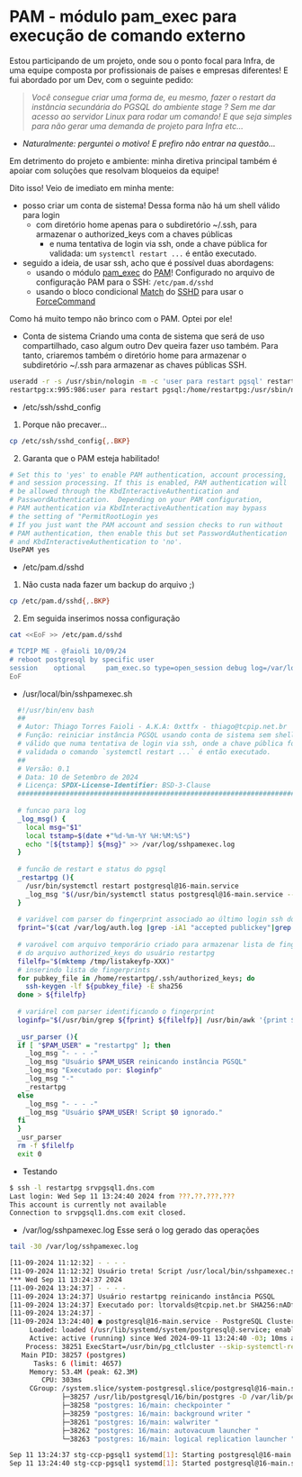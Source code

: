 # PAM - módulo pam_exec para execução de comando externo

Estou participando de um projeto, onde sou o ponto focal para Infra, de uma equipe composta por profissionais de países e empresas diferentes! E fui abordado por um Dev, com o seguinte pedido:

> *Você consegue criar uma forma de, eu mesmo, fazer o restart da instância secundária do PGSQL do ambiente stage ? Sem me dar acesso ao servidor Linux para rodar um comando! E que seja simples para não gerar uma demanda de projeto para Infra etc...*

- *Naturalmente: perguntei o motivo! E prefiro não entrar na questão...*

Em detrimento do projeto e ambiente: minha diretiva principal também é apoiar com soluções que resolvam bloqueios da equipe!

Dito isso! Veio de imediato em minha mente:

- posso criar um conta de sistema! Dessa forma não há um shell válido para login
  - com diretório home apenas para o subdiretório \~/.ssh, para armazenar o authorized_keys com a chaves públicas
    - e numa tentativa de login via ssh, onde a chave pública for validada: um `systemctl restart ...` é então executado.
- seguido a ideia, de usar ssh, acho que é possível duas abordagens:
  - usando o módulo [pam_exec](https://man7.org/linux/man-pages/man8/pam_exec.8.html) do [PAM](https://man7.org/linux/man-pages/man8/PAM.8.html)! Configurado no arquivo de configuração PAM para o SSH: `/etc/pam.d/sshd`
  - usando o bloco condicional [Match](https://man7.org/linux/man-pages/man5/sshd_config.5.html#DESCRIPTION) do [SSHD](https://man7.org/linux/man-pages/man8/sshd.8.html) para usar o [ForceCommand](https://man7.org/linux/man-pages/man5/sshd_config.5.html)

Como há muito tempo não brinco com o PAM. Optei por ele!

- Conta de sistema
  Criando uma conta de sistema que será de uso compartilhado, caso algum outro Dev queira fazer uso também. Para tanto, criaremos também o diretório home para armazenar o subdiretório \~/.ssh para armazenar as chaves públicas SSH.

``` bash
useradd -r -s /usr/sbin/nologin -m -c 'user para restart pgsql' restartpg && getent passwd restartpg 
restartpg:x:995:986:user para restart pgsql:/home/restartpg:/usr/sbin/nologin
```

- /etc/ssh/sshd_config

1.  Porque não precaver...

``` bash
cp /etc/ssh/sshd_config{,.BKP}
```

2.  Garanta que o PAM esteja habilitado!  

``` bash
# Set this to 'yes' to enable PAM authentication, account processing,
# and session processing. If this is enabled, PAM authentication will
# be allowed through the KbdInteractiveAuthentication and
# PasswordAuthentication.  Depending on your PAM configuration,
# PAM authentication via KbdInteractiveAuthentication may bypass
# the setting of "PermitRootLogin yes
# If you just want the PAM account and session checks to run without
# PAM authentication, then enable this but set PasswordAuthentication
# and KbdInteractiveAuthentication to 'no'.
UsePAM yes
```

- /etc/pam.d/sshd

1.  Não custa nada fazer um backup do arquivo ;)

``` bash
cp /etc/pam.d/sshd{,.BKP}
```

2.  Em seguida inserimos nossa configuração

``` bash
cat <<EoF >> /etc/pam.d/sshd 

# TCPIP ME - @faioli 10/09/24
# reboot postgresql by specific user
session    optional     pam_exec.so type=open_session debug log=/var/log/sshpamexec.sh.log seteuid /usr/local/bin/sshpamexec.sh
EoF
```

- /usr/local/bin/sshpamexec.sh

``` bash
  #!/usr/bin/env bash
  ##
  # Autor: Thiago Torres Faioli - A.K.A: 0xttfx - thiago@tcpip.net.br
  # Função: reiniciar instância PGSQL usando conta de sistema sem shell
  # válido que numa tentativa de login via ssh, onde a chave pública for
  # validada o comando `systemctl restart ...` é então executado.
  ##
  # Versão: 0.1
  # Data: 10 de Setembro de 2024
  # Licença: SPDX-License-Identifier: BSD-3-Clause
  #####################################################################
  
  # funcao para log
  _log_msg() {
    local msg="$1"
    local tstamp=$(date +"%d-%m-%Y %H:%M:%S")
    echo "[${tstamp}] ${msg}" >> /var/log/sshpamexec.log
  }
  
  # funcão de restart e status do pgsql
  _restartpg (){
    /usr/bin/systemctl restart postgresql@16-main.service
    _log_msg "$(/usr/bin/systemctl status postgresql@16-main.service --no-pager)"
  }
  
  # variável com parser do fingerprint associado ao último login ssh do usuário restartpg 
  fprint="$(cat /var/log/auth.log |grep -iA1 "accepted publickey"|grep -B1 restartpg |grep -oE SHA.*$|/usr/bin/tail -n1)"
  
  # varoável com arquivo temporário criado para armazenar lista de fingerprit
  # do arquivo authorized_keys do usuário restartpg 
  filelfp="$(mktemp /tmp/listakeyfp-XXX)"
  # inserindo lista de fingerprints 
  for pubkey_file in /home/restartpg/.ssh/authorized_keys; do
    ssh-keygen -lf ${pubkey_file} -E sha256
  done > ${filelfp} 
  
  # variárel com parser identificando o fingerprint
  loginfp="$(/usr/bin/grep ${fprint} ${filelfp}| /usr/bin/awk '{print $3,$2}')"
  
  _usr_parser (){
  if [ "$PAM_USER" = "restartpg" ]; then
    _log_msg "- - - -"
    _log_msg "Usuário $PAM_USER reinicando instância PGSQL"
    _log_msg "Executado por: $loginfp" 
    _log_msg "-"
    _restartpg
  else 
    _log_msg "- - - -"
    _log_msg "Usuário $PAM_USER! Script $0 ignorado."
  fi
  } 
  _usr_parser
  rm -f $filelfp
  exit 0
```

- Testando

``` bash
$ ssh -l restartpg srvpgsql1.dns.com
Last login: Wed Sep 11 13:24:40 2024 from ???.??.???.???
This account is currently not available
Connection to srvpgsql1.dns.com exit closed.
```

- /var/log/sshpamexec.log
  Esse será o log gerado das operações

``` bash
tail -30 /var/log/sshpamexec.log

[11-09-2024 11:12:32] - - - -
[11-09-2024 11:12:32] Usuário treta! Script /usr/local/bin/sshpamexec.sh ignorado.
*** Wed Sep 11 13:24:37 2024
[11-09-2024 13:24:37] - - - -
[11-09-2024 13:24:37] Usuário restartpg reinicando instância PGSQL
[11-09-2024 13:24:37] Executado por: ltorvalds@tcpip.net.br SHA256:nADfsdJgYyN8UFsfsdfdwer3rf3r33dwe3eiO+QVwZE
[11-09-2024 13:24:37] -
[11-09-2024 13:24:40] ● postgresql@16-main.service - PostgreSQL Cluster 16-main
     Loaded: loaded (/usr/lib/systemd/system/postgresql@.service; enabled-runtime; preset: enabled)
     Active: active (running) since Wed 2024-09-11 13:24:40 -03; 10ms ago
    Process: 38251 ExecStart=/usr/bin/pg_ctlcluster --skip-systemctl-redirect 16-main start (code=exited, status=0/SUCCESS)
   Main PID: 38257 (postgres)
      Tasks: 6 (limit: 4657)
     Memory: 53.4M (peak: 62.3M)
        CPU: 303ms
     CGroup: /system.slice/system-postgresql.slice/postgresql@16-main.service
             ├─38257 /usr/lib/postgresql/16/bin/postgres -D /var/lib/postgresql/16/main -c config_file=/etc/postgresql/16/main/postgresql.conf
             ├─38258 "postgres: 16/main: checkpointer "
             ├─38259 "postgres: 16/main: background writer "
             ├─38261 "postgres: 16/main: walwriter "
             ├─38262 "postgres: 16/main: autovacuum launcher "
             └─38263 "postgres: 16/main: logical replication launcher "

Sep 11 13:24:37 stg-ccp-pgsql1 systemd[1]: Starting postgresql@16-main.service - PostgreSQL Cluster 16-main...
Sep 11 13:24:40 stg-ccp-pgsql1 systemd[1]: Started postgresql@16-main.service - PostgreSQL Cluster 16-main.
```
